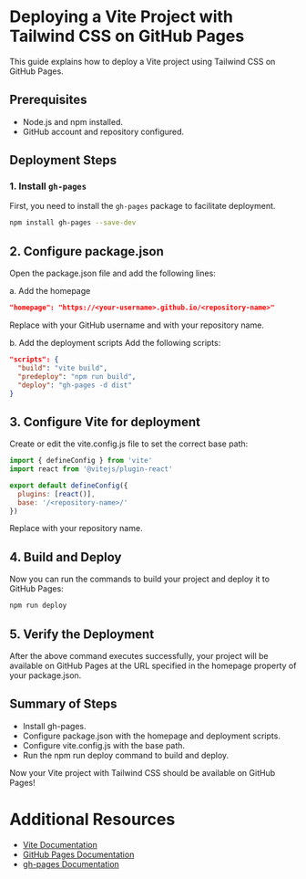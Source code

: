 # Deploying a Vite Project with Tailwind CSS on GitHub Pages

This guide explains how to deploy a Vite project using Tailwind CSS on GitHub Pages.

## Prerequisites

- Node.js and npm installed.
- GitHub account and repository configured.

## Deployment Steps

### 1. Install `gh-pages`

First, you need to install the `gh-pages` package to facilitate deployment.

```bash
npm install gh-pages --save-dev
```

## 2. Configure package.json
Open the package.json file and add the following lines:

a. Add the homepage
```json
"homepage": "https://<your-username>.github.io/<repository-name>"
```
Replace <your-username> with your GitHub username and <repository-name> with your repository name.

b. Add the deployment scripts
Add the following scripts:
```json
"scripts": {
  "build": "vite build",
  "predeploy": "npm run build",
  "deploy": "gh-pages -d dist"
}
```

## 3. Configure Vite for deployment
Create or edit the vite.config.js file to set the correct base path:

```js
import { defineConfig } from 'vite'
import react from '@vitejs/plugin-react'

export default defineConfig({
  plugins: [react()],
  base: '/<repository-name>/'
})
```
Replace <repository-name> with your repository name.

## 4. Build and Deploy
Now you can run the commands to build your project and deploy it to GitHub Pages:

```bash
npm run deploy
```

## 5. Verify the Deployment
After the above command executes successfully, your project will be available on GitHub Pages at the URL specified in the homepage property of your package.json.

## Summary of Steps

- Install gh-pages.
- Configure package.json with the homepage and deployment scripts.
- Configure vite.config.js with the base path.
- Run the npm run deploy command to build and deploy.

Now your Vite project with Tailwind CSS should be available on GitHub Pages!

# Additional Resources

- [Vite Documentation](https://vitejs.dev/)
- [GitHub Pages Documentation](https://pages.github.com/)
- [gh-pages Documentation](https://www.npmjs.com/package/gh-pages)